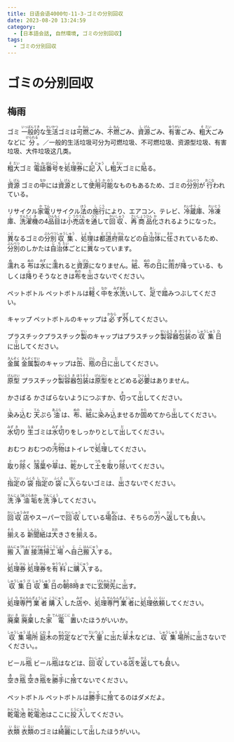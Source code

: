 ```yaml
---
title: 日语会语4000句-11-3-ゴミの分別回収
date: 2023-08-20 13:24:59
category:
  - [日本語会話, 自然環境, ゴミの分別回収]
tags:
  - ゴミの分別回収
---
```


# ゴミの分別回収

## 梅雨

<ruby>ゴミ</ruby>
<ruby>一<rt>いっ</rt>般<rt>ぱん</rt>的<rt>てき</rt>な<rt></rt>生<rt>せい</rt>活<rt>かつ</rt>ゴミは<rt></rt>可<rt>か</rt>燃<rt>ねん</rt>ごみ、<rt></rt>不<rt>ふ</rt>燃<rt>ねん</rt>ごみ、<rt></rt>資<rt>し</rt>源<rt>げん</rt>ごみ、<rt></rt>有<rt>ゆう</rt>害<rt>がい</rt>ごみ、<rt></rt>粗<rt>そ</rt>大<rt>だい</rt>ごみなどに<rt></rt>分<rt>けられる</rt>。／一般的生活垃圾可分为可燃垃圾、不可燃垃圾、资源型垃圾、有害垃圾、大件垃圾这几类。</ruby>

<ruby>粗<rt>そ</rt>大<rt>だい</rt>ゴミ</ruby>
<ruby>電<rt>でん</rt>話<rt>わ</rt>番<rt>ばん</rt>号<rt>ごう</rt>を<rt></rt>処<rt>しょ</rt>理<rt>り</rt>券<rt>けん</rt>に<rt></rt>記<rt>き</rt>入<rt>にゅう</rt>し<rt></rt>粗<rt>そ</rt>大<rt>だい</rt>ゴミに<rt></rt>貼<rt>は</rt>る。</ruby>

<ruby>資<rt>し</rt>源<rt>げん</rt></ruby>
<ruby>ゴミの<rt></rt>中<rt>なか</rt>には<rt></rt>資<rt>し</rt>源<rt>げん</rt>として<rt></rt>使<rt>し</rt>用<rt>よう</rt>可<rt>か</rt>能<rt>のう</rt>なものもあるため、ゴミの<rt></rt>分<rt>ぶん</rt>別<rt>べつ</rt>が<rt></rt>行<rt>おこな</rt>われている。</ruby>

<ruby>リサイクル</ruby>
<ruby>家<rt>か</rt>電<rt>でん</rt>リサイクル<rt></rt>法<rt>ほう</rt>の<rt></rt>施<rt>し</rt>行<rt>こう</rt>により、エアコン、テレビ、<rt></rt>冷<rt>れい</rt>蔵<rt>ぞう</rt>庫<rt>こ</rt>、<rt></rt>冷<rt>れい</rt>凍<rt>とう</rt>庫<rt>こ</rt>、<rt></rt>洗<rt>せん</rt>濯<rt>たく</rt>機<rt>き</rt>の4<rt></rt>品<rt>ひん</rt>目<rt>もく</rt>は<rt></rt>小<rt>こ</rt>売<rt>うり</rt>店<rt>てん</rt>を<rt></rt>通<rt>つう</rt>して<rt></rt>回<rt>かい</rt>収<rt>しゅう</rt>、<rt></rt>再<rt>さい</rt>商<rt>しょう</rt>品<rt>ひん</rt>化<rt>か</rt>されるようになった。</ruby>

<ruby>異<rt>こと</rt>なる</ruby>
<ruby>ゴミの<rt></rt>分<rt>ぶん</rt>別<rt>べつ</rt>収<rt>しゅう</rt>集<rt>しゅう</rt>、<rt></rt>処<rt>しょ</rt>理<rt>り</rt>は<rt></rt>都<rt>と</rt>道<rt>どう</rt>府<rt>ふ</rt>県<rt>けん</rt>などの<rt></rt>自<rt>じ</rt>治<rt>ち</rt>体<rt>たい</rt>に<rt></rt>任<rt>まか</rt>されているため、<rt></rt>分<rt>ぶん</rt>別<rt>べつ</rt>のしかたは<rt></rt>自<rt>じ</rt>治<rt>ち</rt>体<rt>たい</rt>ごとに<rt></rt>異<rt>こと</rt>なっています。</ruby>

<ruby>濡<rt>ぬ</rt>れる</ruby>
<ruby>布<rt>ぬの</rt>は<rt></rt>水<rt>みず</rt>に<rt></rt>濡<rt>ぬ</rt>れると<rt></rt>資<rt>し</rt>源<rt>げん</rt>になりません。<rt></rt>紙<rt>かみ</rt>、<rt></rt>布<rt>ぬの</rt>の<rt></rt>日<rt>ひ</rt>に<rt></rt>雨<rt>あめ</rt>が<rt></rt>降<rt>ふ</rt>っている、もしくは<rt></rt>降<rt>ふ</rt>りそうなときは<rt></rt>布<rt>ぬの</rt>を<rt></rt>出<rt>だ</rt>さないでください。</ruby>

<ruby>ペットボトル</ruby>
<ruby>ペットボトルは<rt></rt>軽<rt>かる</rt>く<rt></rt>中<rt>なか</rt>を<rt></rt>水<rt>みず</rt>洗<rt>あら</rt>いして、<rt></rt>足<rt>あし</rt>で<rt></rt>踏<rt>ふ</rt>みつぶしてください。</ruby>

<ruby>キャップ</ruby>
<ruby>ペットボトルのキャップは<rt></rt>必<rt>かなら</rt>ず<rt></rt>外<rt>はず</rt>してください。</ruby>

<ruby>プラスチック</ruby>
<ruby>プラスチック<rt></rt>製<rt>せい</rt>のキャップはプラスチック<rt></rt>製<rt>せい</rt>容<rt>よう</rt>器<rt>き</rt>包<rt>ほう</rt>装<rt>そう</rt>の<rt></rt>収<rt>しゅう</rt>集<rt>しゅう</rt>日<rt>ひ</rt>に<rt></rt>出<rt>だ</rt>してください。</ruby>

<ruby>金<rt>きん</rt>属<rt>ぞく</rt></ruby>
<ruby>金<rt>きん</rt>属<rt>ぞく</rt>製<rt>せい</rt>のキャップは<rt></rt>缶<rt>かん</rt>、<rt></rt>瓶<rt>びん</rt>の<rt></rt>日<rt>ひ</rt>に<rt></rt>出<rt>だ</rt>してください。</ruby>

<ruby>原<rt>げん</rt>型<rt>けい</rt></ruby>
<ruby>プラスチック<rt></rt>製<rt>せい</rt>容<rt>よう</rt>器<rt>き</rt>包<rt>ほう</rt>装<rt>そう</rt>は<rt></rt>原<rt>げん</rt>型<rt>けい</rt>をとどめる<rt></rt>必<rt>ひつ</rt>要<rt>よう</rt>はありません。</ruby>

<ruby>かさばる</ruby>
<ruby>かさばらないようにつぶすか、<rt></rt>切<rt>き</rt>って<rt></rt>出<rt>だ</rt>してください。</ruby>

<ruby>染<rt>し</rt>み<rt></rt>込<rt>こ</rt>む</ruby>
<ruby>天<rt>てん</rt>ぷら<rt></rt>油<rt>あぶら</rt>は、<rt></rt>布<rt>ぬの</rt>、<rt></rt>紙<rt>かみ</rt>に<rt></rt>染<rt>し</rt>み<rt></rt>込<rt>こ</rt>ませるか<rt></rt>固<rt>かた</rt>めてから<rt></rt>出<rt>だ</rt>してください。</ruby>

<ruby>水<rt>みず</rt>切<rt>き</rt>り</ruby>
<ruby>生<rt>なま</rt>ゴミは<rt></rt>水<rt>みず</rt>切<rt>き</rt>りをしっかりとして<rt></rt>出<rt>だ</rt>してください。</ruby>

<ruby>おむつ</ruby>
<ruby>おむつの<rt></rt>汚<rt>お</rt>物<rt>ぶつ</rt>はトイレで<rt></rt>処<rt>しょ</rt>理<rt>り</rt>してください。</ruby>

<ruby>取<rt>と</rt>り<rt></rt>除<rt>のぞ</rt>く</ruby>
<ruby>落<rt>おち</rt>葉<rt>ば</rt>や<rt></rt>草<rt>くさ</rt>は、<rt></rt>乾<rt>かわ</rt>かして<rt></rt>土<rt>つち</rt>を<rt></rt>取<rt>と</rt>り<rt></rt>除<rt>のぞ</rt>いてください。</ruby>

<ruby>指<rt>し</rt>定<rt>てい</rt>の<rt></rt>袋<rt>ふくろ</rt></ruby>
<ruby>指<rt>し</rt>定<rt>てい</rt>の<rt></rt>袋<rt>ふくろ</rt>に<rt></rt>入<rt>はい</rt>らないゴミは、<rt></rt>出<rt>だ</rt>さないでください。</ruby>

<ruby>洗<rt>せん</rt>浄<rt>じょう</rt></ruby>
<ruby>油<rt>あぶら</rt>垢<rt>あか</rt>を<rt></rt>洗<rt>せん</rt>浄<rt>じょう</rt>してください。</ruby>

<ruby>回<rt>かい</rt>収<rt>しゅう</rt></ruby>
<ruby>店<rt>みせ</rt>やスーパーで<rt></rt>回<rt>かい</rt>収<rt>しゅう</rt>している<rt></rt>場<rt>ば</rt>合<rt>あい</rt>は、そちらの<rt></rt>方<rt>ほう</rt>へ<rt></rt>返<rt>かえ</rt>しても<rt></rt>良<rt>よ</rt>い。</ruby>

<ruby>揃<rt>そろ</rt>える</ruby>
<ruby>新<rt>しん</rt>聞<rt>ぶん</rt>紙<rt>し</rt>は<rt></rt>大<rt>おお</rt>きさを<rt></rt>揃<rt>そろ</rt>える。</ruby>

<ruby>搬<rt>はん</rt>入<rt>にゅう</rt></ruby>
<ruby>直<rt>ちょく</rt>接<rt>せつ</rt>清<rt>せい</rt>掃<rt>そう</rt>工<rt>こう</rt>場<rt>じょう</rt>へ<rt></rt>自<rt>じ</rt>己<rt>こ</rt>搬<rt>はん</rt>入<rt>にゅう</rt>する。</ruby>

<ruby>処<rt>しょ</rt>理<rt>り</rt>券<rt>けん</rt></ruby>
<ruby>処<rt>しょ</rt>理<rt>り</rt>券<rt>けん</rt>を<rt></rt>有<rt>ゆう</rt>料<rt>りょう</rt>に<rt></rt>購<rt>こう</rt>入<rt>にゅう</rt>する。</ruby>

<ruby>収<rt>しゅう</rt>集<rt>しゅう</rt>日<rt>び</rt></ruby>
<ruby>収<rt>しゅう</rt>集<rt>しゅう</rt>日<rt>び</rt>の<rt></rt>朝<rt>あさ</rt>8<rt></rt>時<rt>じ</rt>までに<rt></rt>玄<rt>げん</rt>関<rt>かん</rt>先<rt>さき</rt>に<rt></rt>出<rt>だ</rt>す。</ruby>

<ruby>処<rt>しょ</rt>理<rt>り</rt>専<rt>せん</rt>門<rt>もん</rt>業<rt>ぎょう</rt>者<rt>しゃ</rt></ruby>
<ruby>購<rt>こう</rt>入<rt>にゅう</rt>した<rt></rt>店<rt>みせ</rt>や、<rt></rt>処<rt>しょ</rt>理<rt>り</rt>専<rt>せん</rt>門<rt>もん</rt>業<rt>ぎょう</rt>者<rt>しゃ</rt>に<rt></rt>処<rt>しょ</rt>理<rt>り</rt>依<rt>い</rt>頼<rt>らい</rt>してください。</ruby>

<ruby>廃<rt>はい</rt>棄<rt>き</rt></ruby>
<ruby>廃<rt>はい</rt>棄<rt>き</rt>した<rt></rt>家<rt>か</rt>電<rt>でんはどこに</rt>置<rt>お</rt>いたほうがいいか。</ruby>

<ruby>収<rt>しゅう</rt>集<rt>しゅう</rt>場<rt>ば</rt>所<rt>しょ</rt></ruby>
<ruby>庭<rt>にわ</rt>木<rt>き</rt>の<rt></rt>剪<rt>せん</rt>定<rt>てい</rt>などで<rt></rt>大<rt>だい</rt>量<rt>りょう</rt>に<rt></rt>出<rt>で</rt>た<rt></rt>草<rt>くさ</rt>木<rt>き</rt>などは、<rt></rt>収<rt>しゅう</rt>集<rt>しゅう</rt>場<rt>ば</rt>所<rt>しょ</rt>に<rt></rt>出<rt>だ</rt>さないでください。。</ruby>

<ruby>ビール<rt></rt>瓶<rt>びん</rt></ruby>
<ruby>ビール<rt></rt>瓶<rt>びん</rt>はなどは、<rt></rt>回<rt>かい</rt>収<rt>しゅう</rt>している<rt></rt>店<rt>みせ</rt>を<rt></rt>返<rt>かえ</rt>しても<rt></rt>良<rt>よ</rt>い。</ruby>

<ruby>空<rt>あ</rt>き<rt></rt>瓶<rt>びん</rt></ruby>
<ruby>空<rt>あ</rt>き<rt></rt>瓶<rt>びん</rt>を<rt></rt>勝<rt>かっ</rt>手<rt>て</rt>に<rt></rt>捨<rt>す</rt>てないでください。</ruby>

<ruby>ペットボトル</ruby>
<ruby>ペットボトルは<rt></rt>勝<rt>かっ</rt>手<rt>て</rt>に<rt></rt>捨<rt>す</rt>てるのはダメだよ。</ruby>

<ruby>乾<rt>かん</rt>電<rt>でん</rt>池<rt>ち</rt></ruby>
<ruby>乾<rt>かん</rt>電<rt>でん</rt>池<rt>ち</rt>はここに<rt></rt>投<rt>とう</rt>入<rt>にゅう</rt>してください。</ruby>

<ruby>衣<rt>い</rt>類<rt>るい</rt></ruby>
<ruby>衣<rt>い</rt>類<rt>るい</rt>のゴミは<rt></rt>綺<rt>き</rt>麗<rt>れい</rt>にして<rt></rt>出<rt>だ</rt>したほうがいい。</ruby>

